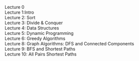 Lecture 0  
Lecture 1:Intro  
Lecture 2: Sort  
Lecture 3: Divide & Conquer  
Lecture 4: Data Structures  
Lecture 5: Dynamic Programming  
Lecture 6: Greedy Algorithms  
Lecture 8: Graph Algorithms: DFS and Connected Components  
Lecture 9: BFS and Shortest Paths  
Lecture 10: All Pairs Shortest Paths  
